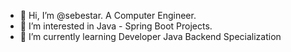 - 👋 Hi, I’m @sebestar. A Computer Engineer.
- 👀 I’m interested in Java - Spring Boot Projects.
- 🌱 I’m currently learning Developer Java Backend Specialization

<!---
sebestar/sebestar is a ✨ special ✨ repository because its `README.md` (this file) appears on your GitHub profile.
You can click the Preview link to take a look at your changes.
--->
